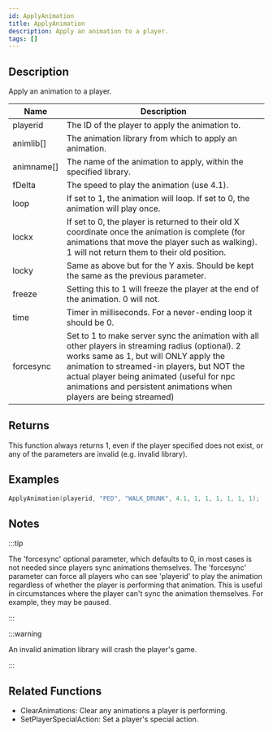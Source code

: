 ```yaml
---
id: ApplyAnimation
title: ApplyAnimation
description: Apply an animation to a player.
tags: []
---
```


<TagLinks />

## Description

Apply an animation to a player.

| Name       | Description                                                                                                                                                                                                                                                                                                   |
| ---------- | ------------------------------------------------------------------------------------------------------------------------------------------------------------------------------------------------------------------------------------------------------------------------------------------------------------- |
| playerid   | The ID of the player to apply the animation to.                                                                                                                                                                                                                                                               |
| animlib[]  | The animation library from which to apply an animation.                                                                                                                                                                                                                                                       |
| animname[] | The name of the animation to apply, within the specified library.                                                                                                                                                                                                                                             |
| fDelta     | The speed to play the animation (use 4.1).                                                                                                                                                                                                                                                                    |
| loop       | If set to 1, the animation will loop. If set to 0, the animation will play once.                                                                                                                                                                                                                              |
| lockx      | If set to 0, the player is returned to their old X coordinate once the animation is complete (for animations that move the player such as walking). 1 will not return them to their old position.                                                                                                             |
| locky      | Same as above but for the Y axis. Should be kept the same as the previous parameter.                                                                                                                                                                                                                          |
| freeze     | Setting this to 1 will freeze the player at the end of the animation. 0 will not.                                                                                                                                                                                                                             |
| time       | Timer in milliseconds. For a never-ending loop it should be 0.                                                                                                                                                                                                                                                |
| forcesync  | Set to 1 to make server sync the animation with all other players in streaming radius (optional). 2 works same as 1, but will ONLY apply the animation to streamed-in players, but NOT the actual player being animated (useful for npc animations and persistent animations when players are being streamed) |

## Returns

This function always returns 1, even if the player specified does not exist, or any of the parameters are invalid (e.g. invalid library).

## Examples

```c
ApplyAnimation(playerid, "PED", "WALK_DRUNK", 4.1, 1, 1, 1, 1, 1, 1);
```

## Notes

:::tip

The 'forcesync' optional parameter, which defaults to 0, in most cases is not needed since players sync animations themselves. The 'forcesync' parameter can force all players who can see 'playerid' to play the animation regardless of whether the player is performing that animation. This is useful in circumstances where the player can't sync the animation themselves. For example, they may be paused.

:::

:::warning

An invalid animation library will crash the player's game.

:::

## Related Functions

- ClearAnimations: Clear any animations a player is performing.
- SetPlayerSpecialAction: Set a player's special action.
